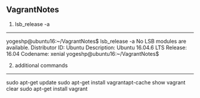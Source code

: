 VagrantNotes
--------------------------------------------------

1. lsb_release -a
-------------------------------------------------
yogeshp@ubuntu16:~/VagrantNotes$ lsb_release -a
No LSB modules are available.
Distributor ID: Ubuntu
Description:    Ubuntu 16.04.6 LTS
Release:        16.04
Codename:       xenial
yogeshp@ubuntu16:~/VagrantNotes$

2. additional commands
------------------------------------------------
sudo apt-get update
sudo apt-get install vagrantapt-cache show vagrant
clear
sudo apt-get install vagrant
